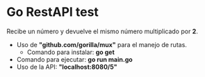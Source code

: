 # Go RestAPI test
Recibe un número y devuelve el mismo número multiplicado por **2**.
* Uso de **"github.com/gorilla/mux"** para el manejo de rutas.
  * Comando para instalar: **go get**
* Comando para ejecutar: **go run main.go**
* Uso de la API: **"localhost:8080/5"**

